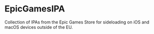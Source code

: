 # EpicGamesIPA
Collection of IPAs from the Epic Games Store for sideloading on iOS and macOS devices outside of the EU.
